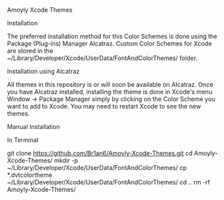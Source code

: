 Amoyly Xcode Themes

Installation

The preferred installation method for this Color Schemes is done using the Package (Plug-ins) Manager Alcatraz. Custom Color Schemes for Xcode are stored in the ~/Library/Developer/Xcode/UserData/FontAndColorThemes/ folder.

Installation using Alcatraz

All themes in this repository is or will soon be available on Alcatraz. Once you have Alcatraz installed, installing the theme is done in Xcode's menu Window -> Package Manager simply by clicking on the Color Scheme you want to add to Xcode. You may need to restart Xcode to see the new themes.

Manual Installation

In Terminal

git clone https://github.com/Br1an6/Amoyly-Xcode-Themes.git
cd Amoyly-Xcode-Themes/
mkdir -p ~/Library/Developer/Xcode/UserData/FontAndColorThemes/
cp *.dvtcolortheme ~/Library/Developer/Xcode/UserData/FontAndColorThemes/
cd ..
rm -rf Amoyly-Xcode-Themes/
